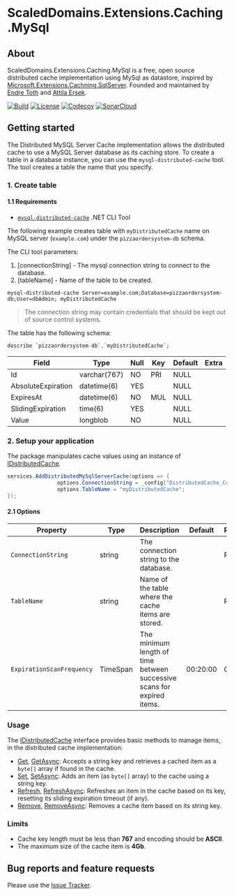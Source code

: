 # ScaledDomains.Extensions.Caching.MySql

## About

ScaledDomains.Extensions.Caching.MySql is a free, open source distributed cache implementation using MySql as datastore, inspired by [Microsoft.Extensions.Cachning.SqlServer](https://www.nuget.org/packages/Microsoft.Extensions.Caching.SqlServer). Founded and maintained by [Endre Toth](https://github.com/endret) and [Attila Ersek](https://github.com/attilaersek).

[![Build](https://github.com/scaleddomains/ScaledDomains.Extensions.Caching.MySql/actions/workflows/build-master.yml/badge.svg)](https://github.com/scaleddomains/ScaledDomains.Extensions.Caching.MySql/actions/workflows/build-master.yml)
[![License](https://img.shields.io/badge/License-MIT-yellow.svg)](https://opensource.org/licenses/MIT)
[![Codecov](https://codecov.io/gh/scaleddomains/ScaledDomains.Extensions.Caching.MySql/branch/master/graph/badge.svg)](https://codecov.io/gh/scaleddomains/ScaledDomains.Extensions.Caching.MySql)
[![SonarCloud](https://sonarcloud.io/api/project_badges/measure?project=scaleddomains_ScaledDomains.Extensions.Caching.MySql&metric=alert_status)](https://sonarcloud.io/dashboard?id=scaleddomains_ScaledDomains.Extensions.Caching.MySql)

## Getting started

The Distributed MySQL Server Cache implementation allows the distributed cache to use a MySQL Server database as its caching store. To create a table in a database instance, you can use the `mysql-distributed-cache` tool. The tool creates a table the name that you specify.

### 1. Create table

#### 1.1 Requirements

- [`mysql-distributed-cache`](https://github.com/scaleddomains/ScaledDomains.Extensions.Caching.MySql/blob/master/tools/README.md) .NET CLI Tool

The following example creates table with `myDistributedCache` name on MySQL server (`example.com`) under the `pizzaordersystem-db` schema.

The CLI tool parameters:

1. [connectionString] - The mysql connection string to connect to the database.
2. [tableName] - Name of the table to be created.

```shell
mysql-distributed-cache Server=example.com;Database=pizzaordersystem-db;User=dbAdmin; myDistributedCache
```

> The connection string may contain credentials that should be kept out of source control systems.

The table has the following schema:

```sql
describe `pizzaordersystem-db`.`myDistributedCache`;
```

| Field              | Type         | Null | Key | Default | Extra |
| ------------------ | ------------ | ---- | --- | ------- | ----- |
| Id                 | varchar(767) | NO   | PRI | NULL    |       |
| AbsoluteExpiration | datetime(6)  | YES  |     | NULL    |       |
| ExpiresAt          | datetime(6)  | NO   | MUL | NULL    |       |
| SlidingExpiration  | time(6)      | YES  |     | NULL    |       |
| Value              | longblob     | NO   |     | NULL    |       |

### 2. Setup your application

The package manipulates cache values using an instance of [IDistributedCache](https://docs.microsoft.com/en-us/dotnet/api/microsoft.extensions.caching.distributed.idistributedcache).

```csharp
services.AddDistributedMySqlServerCache(options => {
                options.ConnectionString = _config["DistributedCache_ConnectionString"];
                options.TableName = "myDistributedCache";
});
```

#### 2.1 Options

| Property                  | Type     | Description                                                            | Default  | Required/Optional |
| ------------------------- | -------- | ---------------------------------------------------------------------- | -------- | ----------------- |
| `ConnectionString`        | string   | The connection string to the database.                                 |          | REQUIRED          |
| `TableName`               | string   | Name of the table where the cache items are stored.                    |          | REQUIRED          |
| `ExpirationScanFrequency` | TimeSpan | The minimum length of time between successive scans for expired items. | 00:20:00 | OPTIONAL          |

### Usage

The [IDistributedCache](https://docs.microsoft.com/en-us/dotnet/api/microsoft.extensions.caching.distributed.idistributedcache) interface provides basic methods to manage items, in the distributed cache implementation:

- [Get](https://docs.microsoft.com/en-us/dotnet/api/microsoft.extensions.caching.distributed.idistributedcache.get), [GetAsync](https://docs.microsoft.com/en-us/dotnet/api/microsoft.extensions.caching.distributed.idistributedcache.getasync): Accepts a string key and retrieves a cached item as a `byte[]` array if found in the cache.
- [Set](https://docs.microsoft.com/en-us/dotnet/api/microsoft.extensions.caching.distributed.idistributedcache.set), [SetAsync](https://docs.microsoft.com/en-us/dotnet/api/microsoft.extensions.caching.distributed.idistributedcache.setasync): Adds an item (as `byte[]` array) to the cache using a string key.
- [Refresh](https://docs.microsoft.com/en-us/dotnet/api/microsoft.extensions.caching.distributed.idistributedcache.refresh), [RefreshAsync](https://docs.microsoft.com/en-us/dotnet/api/microsoft.extensions.caching.distributed.idistributedcache.refreshasync): Refreshes an item in the cache based on its key, resetting its sliding expiration timeout (if any).
- [Remove](https://docs.microsoft.com/en-us/dotnet/api/microsoft.extensions.caching.distributed.idistributedcache.remove), [RemoveAsync](https://docs.microsoft.com/en-us/dotnet/api/microsoft.extensions.caching.distributed.idistributedcache.removeasync): Removes a cache item based on its string key.

### Limits

- Cache key length must be less than **767** and encoding should be **ASCII**.
- The maximum size of the cache item is **4Gb**.

## Bug reports and feature requests

Please use the [Issue Tracker](https://github.com/scaleddomains/ScaledDomains.Extensions.Caching.MySql/issues).
